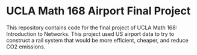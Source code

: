 # UCLA Math 168 Airport Final Project

This repository contains code for the final project of UCLA Math 168: Introduction to Networks. This project used US airport data to try to construct a rail system that would be more efficient, cheaper, and reduce CO2 emissions. 
